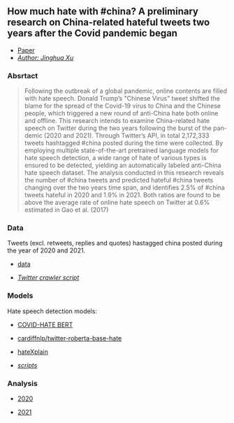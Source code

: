 ## How much hate with #china? A preliminary research on China-related hateful tweets two years after the Covid pandemic began


* [Paper]()
* _[Author: Jinghua Xu](jinhxu.github.io)_

### Absrtact

> Following the outbreak of a global pandemic,
online contents are filled with hate speech. Donald Trump’s "Chinese Virus" tweet shifted the
blame for the spread of the Covid-19 virus to
China and the Chinese people, which triggered
a new round of anti-China hate both online
and offline. This research intends to examine
China-related hate speech on Twitter during
the two years following the burst of the pan-
demic (2020 and 2021). Through Twitter’s API,
in total 2,172,333 tweets hashtagged #china
posted during the time were collected. By employing multiple state-of-the-art pretrained language models for hate speech detection, a wide
range of hate of various types is ensured to
be detected, yielding an automatically labeled
anti-China hate speech dataset. The analysis
conducted in this research reveals the number
of #china tweets and predicted hateful #china
tweets changing over the two years time span,
and identifies 2.5% of #china tweets hateful
in 2020 and 1.9% in 2021. Both ratios are
found to be above the average rate of online
hate speech on Twitter at 0.6% estimated in
Gao et al. (2017)

### Data 

Tweets (excl. retweets, replies and quotes) hastagged china posted during the year of 2020 and 2021.

* [data](https://drive.google.com/drive/folders/19_IJP2E6HmRHLYsip5cWMnxPIuHgE09r?usp=sharing)

* _[Twitter crawler script](https://github.com/JINHXu/how-much-hate-with-china/tree/main/scripts/notebooks/get_data)_

### Models

Hate speech detection models:

* [COVID-HATE BERT](https://arxiv.org/abs/2005.12423)
* [cardiffnlp/twitter-roberta-base-hate](https://arxiv.org/pdf/2010.12421)
* [hateXplain](https://arxiv.org/abs/2012.10289)


* _[scripts](https://github.com/JINHXu/how-much-hate-with-china/tree/main/scripts/notebooks/get_predictions)_


### Analysis

* [2020](https://colab.research.google.com/drive/1ey7XuGHk8XUdzqfCNHLbpvRt70Yjfq9I?usp=sharing)

* [2021](https://colab.research.google.com/drive/1uMpKYhIZAFVmXXFpuf1kYcraRnN4qkKp?usp=sharing)



<!-- # How much hate with \#china? Analyze China-related hateful tweets two years since the Covid pandemic

Code repository for the paper 

__How much hate with \#china? Analyze China-related hateful tweets two years since the Covid pandemic__


## Data

Tweets hashtagged China posted during Jan 2020 - Jan 2022

## 3 methods or more?

Focus on the most advanced methods here:

* do I need a baseline here?
* snorkel (also to evaluate snorkel in this large unlabled data user case)
* pre-trained language model
* another pre-trained language model
* continue researching...

## models 

* [HATE BERT](https://huggingface.co/cardiffnlp/twitter-roberta-base-hate)
* [COVID-HATE BERT](https://www.dropbox.com/sh/g9uglvl3cd61k69/AACEk2O2BEKwRTcGthgROOcWa?dl=0)
* [BERTweet](https://huggingface.co/cardiffnlp/bertweet-base-hate)
* [HateXplain/TimeLMs: Diachronic Language Models from Twitter](https://huggingface.co/Hate-speech-CNERG/bert-base-uncased-hatexplain)

* ~~[SNORKEL spam tutorial](https://www.snorkel.org/use-cases/01-spam-tutorial)~~
* ~~[top models in tweeteval-hate]()~~

-> voting system

## Evaluation

evaluate each system using COVID-HATE corpus

## it might be possible to develope a voting system (or other ways to combine the systems in order to get more reliable results) based on the individual systems?

## analysis

* number/percentage of hateful tweets per day during the two years
* overall percentage: number hateful #china/all #china



### possible further analysis using the "best model"

* report \# china hate speech one year before and after the global pandemic (Jan 2019 - Jan 2021)
* Analyze hateful tweets hashtagged with other countries (largest 10 economies) and visualise the comparison



## References

* [Hate speech detection: Challenges and solutions](https://journals.plos.org/plosone/article?id=10.1371/journal.pone.0221152)
* [Deep Learning for Hate Speech Detection in Tweets](https://dl.acm.org/doi/abs/10.1145/3041021.3054223)
* [comparison hate classifiers](https://iopscience.iop.org/article/10.1088/1757-899X/830/3/032006#:~:text=The%20results%20show%20that%20the,the%20classification%20of%20hate%20speech.)
* [resources and benchmark datasets for hate speech detection: a systemetic review](https://link.springer.com/article/10.1007/s10579-020-09502-8)
* [COVID-HATE data](https://dl.acm.org/doi/abs/10.1145/3487351.3488324)
* [COVID-HateBERT](https://ieeexplore.ieee.org/abstract/document/9680128)
* [An Extensive Guide to collecting tweets from Twitter API v2 for academic research using Python 3](https://towardsdatascience.com/an-extensive-guide-to-collecting-tweets-from-twitter-api-v2-for-academic-research-using-python-3-518fcb71df2a)

* [Twitter API dev docs](https://developer.twitter.com/en/docs/twitter-api/tweets/search/api-reference/get-tweets-search-all)

* [Misinformation and Hate Speech: The Case of Anti-Asian Hate Speech During the COVID-19 Pandemic](https://tsjournal.org/index.php/jots/article/view/13)
* [ElSherief 2018](https://github.com/mayelsherif/hate_speech_icwsm18)


## Noting taking

* number of \#china tweets posted on 2022-02-20: 5345

## MISC

* [dev portal dashboard](https://developer.twitter.com/en/portal/dashboard)

## DATA
 
collected and annotated data should be eventually uploaded to google drive.
 -->

